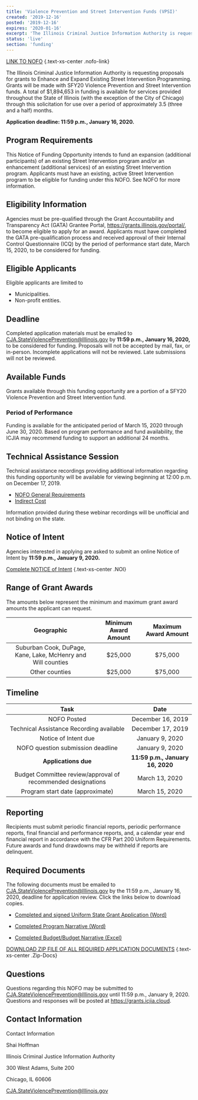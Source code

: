 ```yaml
---
title: 'Violence Prevention and Street Intervention Funds (VPSI)'
created: '2019-12-16'
posted: '2019-12-16'
expires: '2020-01-16'
excerpt: 'The Illinois Criminal Justice Information Authority is requesting proposals for grants to Enhance and Expand Existing Street Intervention Programming'
status: 'live'
section: 'funding'
---
```


[LINK TO NOFO](NOFO.pdf) {.text-xs-center .nofo-link}

The Illinois Criminal Justice Information Authority is requesting proposals for grants to Enhance and Expand Existing Street Intervention Programming. Grants will be made with SFY20 Violence Prevention and Street Intervention funds. A total of $1,894,653 in funding is available for services provided throughout the State of Illinois (with the exception of the City of Chicago) through this solicitation for use over a period of approximately 3.5 (three and a half) months.

**Application deadline: 11:59 p.m., January 16, 2020.**

## Program Requirements

This Notice of Funding Opportunity intends to fund an expansion (additional participants) of an existing Street Intervention program and/or an enhancement (additional services) of an existing Street Intervention program. Applicants must have an existing, active Street Intervention program to be eligible for funding under this NOFO. See NOFO for more information.

## Eligibility Information

Agencies must be pre-qualified through the Grant Accountability and Transparency Act (GATA) Grantee Portal, https://grants.illinois.gov/portal/, to become eligible to apply for an award.  Applicants must have completed the GATA pre-qualification process and received approval of their Internal Control Questionnaire (ICQ) by the period of performance start date, March 15, 2020, to be considered for funding.  

## Eligible Applicants

Eligible applicants are limited to

- Municipalities.
- Non-profit entities.

## Deadline

Completed application materials must be emailed to CJA.StateViolencePrevention@Illinois.gov by **11:59 p.m., January 16, 2020,** to be considered for funding. Proposals will not be accepted by mail, fax, or in-person. Incomplete applications will not be reviewed. Late submissions will not be reviewed.

## Available Funds

Grants available through this funding opportunity are a portion of a SFY20 Violence Prevention and Street Intervention fund.    

### Period of Performance

Funding is available for the anticipated period of March 15, 2020 through June 30, 2020. Based on program performance and fund availability, the ICJIA may recommend funding to support an additional 24 months.  

## Technical Assistance Session

Technical assistance recordings providing additional information regarding this funding opportunity will be available for viewing beginning at 12:00 p.m. on December 17, 2019.

- [NOFO General Requirements](https://www.youtube.com/watch?v=DRRSBXlZ4WY)
- [Indirect Cost](https://www.youtube.com/watch?v=4stkASoNY5w&t=3s)

Information provided during these webinar recordings will be unofficial and not binding on the state.

## Notice of Intent

Agencies interested in applying are asked to submit an online Notice of Intent by **11:59 p.m., January 9, 2020.**

[Complete NOTICE of Intent](https://icjia.az1.qualtrics.com/jfe/form/SV_1S7fGy9HWSkJ1E9) {.text-xs-center .NOI}

## Range of Grant Awards

The amounts below represent the minimum and maximum grant award amounts the applicant can request.

|                        **Geographic**                        | **Minimum Award Amount** | **Maximum Award Amount** |
| :----------------------------------------------------------: | :----------------------: | :----------------------: |
| Suburban Cook, DuPage, Kane, Lake, McHenry and Will counties |         $25,000          |         $75,000          |
|                        Other counties                        |         $25,000          |         $75,000          |



## Timeline

|                           **Task**                           |             **Date**             |
| :----------------------------------------------------------: | :------------------------------: |
|                         NOFO Posted                          |        December 16, 2019         |
|           Technical Assistance Recording available           |        December 17, 2019         |
|                     Notice of Intent due                     |         January 9, 2020          |
|              NOFO question submission deadline               |         January 9, 2020          |
|                     **Applications due**                     | **11:59 p.m., January 16, 2020** |
| Budget Committee review/approval of recommended designations |          March 13, 2020          |
|               Program start date (approximate)               |          March 15, 2020          |

## Reporting

Recipients must submit periodic financial reports, periodic performance reports, final financial and performance reports, and, a calendar year end financial report in accordance with the CFR Part 200 Uniform Requirements. Future awards and fund drawdowns may be withheld if reports are delinquent.

## Required Documents

The following documents must be emailed to CJA.StateViolencePrevention@Illinois.gov by the 11:59 p.m., January 16, 2020, deadline for application review. Click the links below to download copies.

- [Completed and signed Uniform State Grant Application (Word)](Application.docx)

- [Completed Program Narrative (Word)](ProgramNarrative.docx)

- [Completed Budget/Budget Narrative (Excel)](Budget.xlsx)

[DOWNLOAD ZIP FILE OF ALL REQUIRED APPLICATION DOCUMENTS](VPSIExpansionZip.zip) {.text-xs-center .Zip-Docs}

## Questions

Questions regarding this NOFO may be submitted to CJA.StateViolencePrevention@Illinois.gov until 11:59 p.m., January 9, 2020.  Questions and responses will be posted at https://grants.icjia.cloud.

## Contact Information

Contact Information

Shai Hoffman

Illinois Criminal Justice Information Authority

300 West Adams, Suite 200

Chicago, IL 60606

CJA.StateViolencePrevention@Illinois.gov
